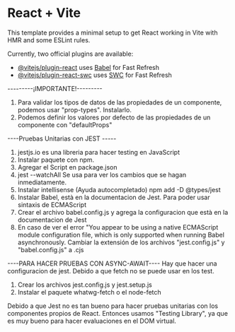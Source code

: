 # React + Vite

This template provides a minimal setup to get React working in Vite with HMR and some ESLint rules.

Currently, two official plugins are available:

- [@vitejs/plugin-react](https://github.com/vitejs/vite-plugin-react/blob/main/packages/plugin-react/README.md) uses [Babel](https://babeljs.io/) for Fast Refresh
- [@vitejs/plugin-react-swc](https://github.com/vitejs/vite-plugin-react-swc) uses [SWC](https://swc.rs/) for Fast Refresh


---------¡IMPORTANTE!---------
1. Para validar los tipos de datos de las propiedades de un componente, podemos usar "prop-types". Instalarlo.
2. Podemos definir los valores por defecto de las propiedades de un componente con "defaultProps"


----Pruebas Unitarias con JEST -----
1. jestjs.io es una libreria para hacer testing en JavaScript
2. Instalar paquete con npm.
3. Agregar el Script en package.json
4. jest --watchAll Se usa para ver los cambios que se hagan inmediatamente. 
5. Instalar intellisense (Ayuda autocompletado) npm add -D @types/jest
6. Instalar Babel, està en la documentacion de Jest. Para poder usar sintaxis de ECMAScript
7. Crear el archivo babel.config.js y agrega la configuracion que està en la documentacion de Jest
8. En caso de ver el error "You appear to be using a native ECMAScript module configuration file, which is only supported when running Babel asynchronously. Cambiar la extensión de los archivos "jest.config.js" y "babel.config.js" a .cjs

----PARA HACER PRUEBAS CON ASYNC-AWAIT----
Hay que hacer una configuracion de jest. Debido a que fetch no se puede usar en los test.
1. Crear los archivos jest.config.js y jest.setup.js
2. Instalar el paquete whatwg-fetch o el node-fetch 

Debido a que Jest no es tan bueno para hacer pruebas unitarias con los componentes propios de React.
Entonces usamos "Testing Library", ya que es muy bueno para hacer evaluaciones en el DOM virtual.



